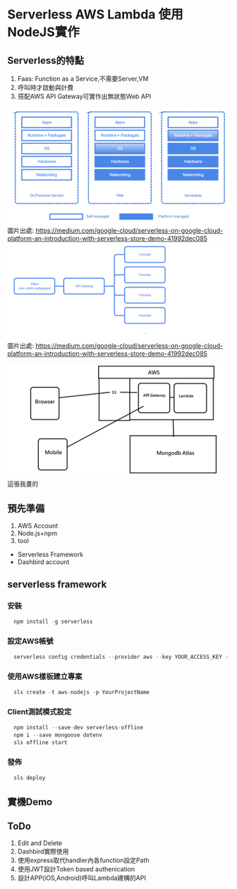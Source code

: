 # Serverless AWS Lambda 使用NodeJS實作

## Serverless的特點

1. Faas: Function as a Service,不需要Server,VM
2. 呼叫時才啟動與計費
3. 搭配AWS API Gateway可實作出無狀態Web API

![](https://github.com/hahalin/MonthShare201908/blob/master/1_2PLUjcDf3zqPCwzaVsVT2A.png )
圖片出處: https://medium.com/google-cloud/serverless-on-google-cloud-platform-an-introduction-with-serverless-store-demo-41992dec085
![](https://github.com/hahalin/MonthShare201908/blob/master/1_pKKhpjQ-CVeJR8BNRWc1dg.png )
圖片出處: https://medium.com/google-cloud/serverless-on-google-cloud-platform-an-introduction-with-serverless-store-demo-41992dec085

![](https://github.com/hahalin/MonthShare201908/blob/master/bigPic.png )
這張我畫的

## 預先準備

1. AWS Account
2. Node.js+npm
3. tool
  - Serverless Framework
  - Dashbird account

## serverless framework

### 安裝

```javascript
  npm install -g serverless
```
### 設定AWS帳號

```javascript
  serverless config credentials --provider aws --key YOUR_ACCESS_KEY --secret YOUR_SECRET_KEY
```
### 使用AWS樣板建立專案

```javascript
  sls create -t aws-nodejs -p YourProjectName
```
### Client測試模式設定

```javascript
  npm install --save-dev serverless-offline
  npm i --save mongoose dotenv  
  sls offline start
```
### 發佈

```javascript
  sls deploy
```




## 實機Demo

## ToDo

1. Edit and Delete
2. Dashbird實際使用
3. 使用express取代handler內各function設定Path
4. 使用JWT設計Token based authenication
5. 設計APP(iOS,Android)呼叫Lambda建構的API
